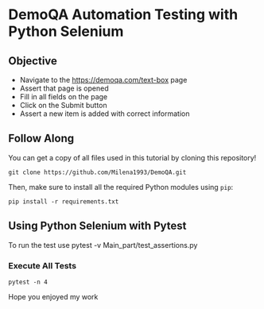 # DemoQA Automation  Testing with Python Selenium

## Objective

   * Navigate to the https://demoqa.com/text-box page
   * Assert that page is opened
   * Fill in all fields on the page
   * Click on the Submit button
   * Assert a new item is added with correct information

## Follow Along

You can get a copy of all files used in this tutorial by cloning this repository!

```shell
git clone https://github.com/Milena1993/DemoQA.git
```

Then, make sure to install all the required Python modules using `pip`:

```shell
pip install -r requirements.txt
```
## Using Python Selenium with Pytest

To run the test use pytest -v Main_part/test_assertions.py

### Execute All Tests

```shell
pytest -n 4 
```

Hope you enjoyed my work 

